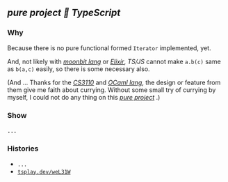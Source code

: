 
## *pure project 🧫 TypeScript*

### Why

Because there is no pure functional formed `Iterator` implemented, yet.

And, not likely with [*moonbit lang*](https://try.moonbitlang.com) or [*Elixir*](https://playground.functional-rewire.com), *TS/JS* cannot make `a.b(c)` same as `b(a,c)` easily, so there is some necessary also.

(And ... Thanks for the [*CS3110*](https://cs3110.github.io/textbook/chapters/hop/currying.html) and [*OCaml lang*](https://ocaml.org/play), the design or feature from them give me faith about currying. Without some small try of currying by myself, I could not do any thing on this [*pure project*](./..) .)

### Show

#### `...`


### Histories

- `...`
- [`tsplay.dev/weL31W`](https://www.typescriptlang.org/play?#code/LAKAdghgtgpgzgBwgYxgAgQVwE41Ab1DWLRgA8EB7bAFzSJJoE8F0AxMNAHgBUAaNACUAfGgC8aABRkAXGh4BKcaMFoA3A2LkqteiBJpmrNABkIALyYB3CNgTceoiZKVjRPdZr0Gv26nS8jdABZCCYAI3ReJzR8NAALGAgAEzkPAF9PfRI-XUCWdAA5SjB0CVCImC4wTAAbWtENbOJfCn9vEmQSuDoKyPEO4l4+UUlElLSFLzk+qsdlQYNFg0k48dSEpOS0dKUIODRZ6KyfZtI2vLOusB60YtKBrxcZsMjquoaFr1OlklXNiZoGr1HZ7A5HYGfJo-EheVo6AJnIJoAAKEAAlthuAAJLYCHgYz4SNZbOS4lICGiEtKEnYnHIXREGZEAERKZViAI29xglOpd3ZdOhsLOuSZnW6dDRmMeZy45OSIyk6zJW1coi8vEJSskVPRtRp+qmZzk0uw8rx8kJTg1Zxhv3+Kq5fP1cj1tVBaH2qIx5oV+Ot9JaosZi2utzZDwkTwUckjZVEZqkPJcSkkKYUSmFwft5wRi2RJnRt2OxK5aRdBtMxZox0y2cWYrDkurt2jcv4oydii+Z11-KLPWixoMckHtfmbmWIt+xCTYzVUndWbhZ3h7XyxgQ6OMEmGo1k8nV3EEOoAZnIOMMhMJj6oG02vOG6NvWHJXxz91JDz2p1xT6MF5oFe-A3rGQgLGe0grmuSIFKiO4wFY1AANYODELgLCiiG1OipTHA2yLYawuEPKWJ6AZeYDXiId7ogAbnUMC1iIQaGPBggMUxdDkWa17EUhqHHI0m7oB+pGfvM0iTFhOF4XMImwQYz5CFxtTMbKBhfgugK-raKzuqaiHIdgKHDtMqmMepE42tOOazvO6xpsubHrpcyktgJEnvnJUaLNpP7gV58mlvps7fCQ-7nlRNG3gsnFWRpkgft+aZnpmUiYVOwUPMliGpVI6VKDBuZueKxCspQVhgFQODoQMZiWDYdhcAAkjQMDYCk1DCWxj5wcY7Wdd1WLkSSumVnGVU1ZQOB1q5Ib5k+LZDV1yTUJpkWdsqpJHr2Bn8my1W1eajgjiQcirSNoV2bdjmLv2RoLQYV3rdgAB06IdV1HWbUM206RsemLJIQEgfit4WUdM1zZOYW-BFxBZaIr0bYDaaox9X3Db9oPo2lxXPSQmPvesf0ODqcAwLUQHQyd5kmvICxUzTLik1sRPECT7rk9pLO09N9NnVDguzadtn82zPMNquL3fSN71QBA9jtlpoGsaDMXq3FU5PPzU3HWLDOjmgdNG6xut2jOs7I2gmOFZIJPrJI-OZhj8tvYryuFe7w2e+6LvU0VaAldb9nh3bHvUO9Z6UPUVUHKrW06t2x560HBsw+L53EJnQu2Yjt22-b6NSK7nOR370ex-HVi8wD6xwGkADaAC6ad9vrpui7DkOM2bvf7eFVvEI3724PRnVU2zuDJJgqCSC7AjxMeJM17UCfKmmcAKAI5cy0pxNRx9VIoRymoA7hUBfXINRQJE2AdysXcD9nFk8G3CzN-gmTejwrdoAAPSANlmHPQ9ZQCgEgLARAKB0DIAgLUZAmA9CEEWhuAa6AWQMXRMkeAAw4jJAYrfTA99OoCFwFAEhZCsQQMPloUMy0bh0GwfRXB+Ck5IwgNQh+T8-jhB4Z1cCrD2GJ3hksQuzd3rSIAILYC6kwSQEAFCt3HjAOeC9C65lnFIQhxC0DIAoTAKhaBaECCYHwnRCMR5WNGmgcIaAAD8t0dF6PonIQxpjjFyFoWgOQWjZxuI8WgAA1GgAAjEYkxWIAC09i6QCACRHVxaAiHuLQAABiiXICAdJQ7BjoVA6A8AkCoC9PI1BZVmzMNMRAMAABzeAHUVYg24UCUhD9KSCOwAIAR7SaHgTvg-T+lsdGFzkQomO2BKBQEkBMsIkgEFIMwO9EReC4CSAcXE5RuoFDvTSaEiJeyz5MA2ZmJJaAvYIGkAsMgaAABUhg9lK2uXcqcdywnKIrv1DyNSuoNI5Eo7pvTumDI6Z1EZoh-mNJ6DAa5EA+CRPCPk8BWRIHgGKbAspLJjGUAIKA4g4Y44wHehvepkgABEMTqViFpeUj60Kyi0upTEilKKvBYFwO9FKSj5HjzqTC5pkgABMfAADMiKMkZUWd0YlpLKD1IUGoIBgC0DN1FWgAArAIAAHK3DlOASU8tsAygVMARWSulUS9S8rFXKuAWqjVEq0AABYBDarQAANgEAAdl1QIAAnAIcJGT9X0MWAS6pcA5VkspSy2lEgzzonCJQAA+ilBNLK2WRpUkmlN6b8qcIwIa7liEnicqNflQuyUS0pQuTWrlJNsY-XQJIZuWSInt0ys3BF9iu1TmbuEAQuSwnhC7UoetFb3okxed2sg5j+2iDIITCdNiG0kpnd7G5U5hUPLQMukOh7y0ls3fYbdS6gFoGFYTA+Bgp0fieGq6R700DzMUeEl1Ki1EaLwH2at+BuH4HWJWdIFDQPIoWP8NpAdd6mLkFI6RPSuQAN2GgRJNi4htLzWmj8LgKHwZQ2hrwhMZU3BjQqpVKrOQUogBSuQcQKXrDo2gMVPqfU7AEBS7AzHm6ZODfxq9AhnUep1cG51wrIksbdVqkTQaIkuuk8KsVYq0Aocjep8N1qSWxqpTSul2GC0kXkuIZl1K2UV1zcmnDvlz5nCnTlVtU6m3y1xu24NXbF49t6YutVQ6vSHLHYTatTnj5XLnQu48B6lDvRg8Fk9oXZ3nqvXuqLlzYtrpC1XD6iW3kXtVdew97MUgV3szZx9CGX1vskB+r9s956-pWP+wDwHDCElA6Y8Dx4oNukJHhuDT7EPLy2ChpQ6GUlYas4Z6m8k+vYAIwk4jh7SPRptWSyjDqGO0fo2gRjWxmOsfY+1rjPG+MRIE0691-qInick2K6TmrZPBoUwIJTKm1PhtAHQoAA)


